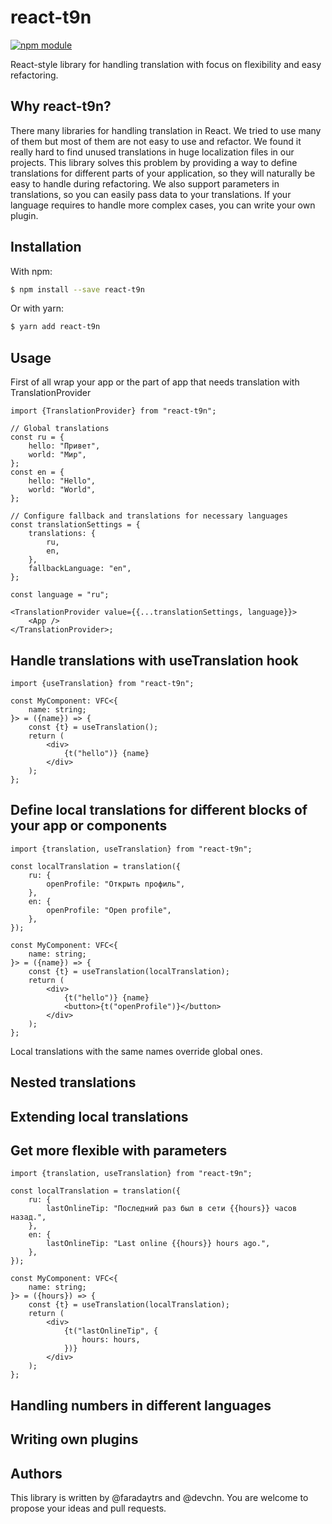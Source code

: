 # react-t9n

[![npm module](https://badge.fury.io/js/react-t9n.svg)](https://www.npmjs.org/package/react-t9n)

React-style library for handling translation with focus on flexibility and easy refactoring.

## Why react-t9n?

There many libraries for handling translation in React. We tried to use many of them but most of them are not easy to use and refactor. We found it really hard to find unused translations in huge localization files in our projects.
This library solves this problem by providing a way to define translations for different parts of your application, so they will naturally be easy to handle during refactoring.
We also support parameters in translations, so you can easily pass data to your translations. If your language requires to handle more complex cases, you can write your own plugin.

## Installation

With npm:

```bash
$ npm install --save react-t9n
```

Or with yarn:

```bash
$ yarn add react-t9n
```

## Usage

First of all wrap your app or the part of app that needs translation with TranslationProvider

```tsx
import {TranslationProvider} from "react-t9n";

// Global translations
const ru = {
    hello: "Привет",
    world: "Мир",
};
const en = {
    hello: "Hello",
    world: "World",
};

// Configure fallback and translations for necessary languages
const translationSettings = {
    translations: {
        ru,
        en,
    },
    fallbackLanguage: "en",
};

const language = "ru";

<TranslationProvider value={{...translationSettings, language}}>
    <App />
</TranslationProvider>;
```

## Handle translations with useTranslation hook

```tsx
import {useTranslation} from "react-t9n";

const MyComponent: VFC<{
    name: string;
}> = ({name}) => {
    const {t} = useTranslation();
    return (
        <div>
            {t("hello")} {name}
        </div>
    );
};
```

## Define local translations for different blocks of your app or components

```tsx
import {translation, useTranslation} from "react-t9n";

const localTranslation = translation({
    ru: {
        openProfile: "Открыть профиль",
    },
    en: {
        openProfile: "Open profile",
    },
});

const MyComponent: VFC<{
    name: string;
}> = ({name}) => {
    const {t} = useTranslation(localTranslation);
    return (
        <div>
            {t("hello")} {name}
            <button>{t("openProfile")}</button>
        </div>
    );
};
```

Local translations with the same names override global ones.

## Nested translations

## Extending local translations

## Get more flexible with parameters

```tsx
import {translation, useTranslation} from "react-t9n";

const localTranslation = translation({
    ru: {
        lastOnlineTip: "Последний раз был в сети {{hours}} часов назад.",
    },
    en: {
        lastOnlineTip: "Last online {{hours}} hours ago.",
    },
});

const MyComponent: VFC<{
    name: string;
}> = ({hours}) => {
    const {t} = useTranslation(localTranslation);
    return (
        <div>
            {t("lastOnlineTip", {
                hours: hours,
            })}
        </div>
    );
};
```

## Handling numbers in different languages

## Writing own plugins

## Authors
This library is written by @faradaytrs and @devchn. You are welcome to propose your ideas and pull requests.